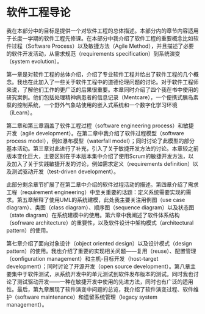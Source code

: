 # 软件工程导论

我在本部分中的目标是提供一个对软件工程的总体描述。本部分内的章节内容适用于长度一学期的软件工程先修课。在本部分中我介绍了软件工程的重要概念比如软件过程（Software Process）以及敏捷方法（Agile Method），并且描述了必要的软件开发活动，从需求规范（requirements specification）到系统演变（system evolution）。

第一章是对软件工程的总体介绍，介绍了专业软件工程并给出了软件工程的几个概念。我也在此加入了一些关于软件工程中的道德伦理问题的讨论。对于软件工程师来说，了解他们工作的更广泛的后果很重要。本章同时介绍了四个我在书中使用的研究案例。他们包括处理精神病患者的信息记录（Mentcare），一个便携式胰岛素泵的控制系统，一个野外气象站使用的嵌入式系统和一个数字化学习环境（iLearn）。

第二章和第三章涵盖了软件工程过程（software engineering process）和敏捷开发（agile development）。在第二章中我介绍了软件过程模型（software process model），例如瀑布模型（waterfall model）；同时讨论了此模型的部分基本活动。第三章对此进行了补充，引入了关于敏捷开发方法的讨论。本章较之前版本变化巨大，主要区别在于本版本集中介绍了使用Scrum的敏捷开发方法，以及加入了关于实践敏捷开发的讨论，例如需求定义（requirements definition）以及测试驱动开发（test-driven development）。

此部分剩余章节扩展了在第二章中介绍的软件过程活动的描述。第四章介绍了需求工程（requirement engineering）中至关重要的话题：定义系统需要实现的需求。第五章解释了使用UML的系统建模，此处我主要关注用例图（use case diagram）、类图（class diagram）、顺序图（sequence diagram）以及状态图（state diagram）在系统建模中的使用。第六章中我阐述了软件体系结构（sofrware architecture）的重要性，以及软件设计中架构模式（architectural pattern）的使用。

第七章介绍了面向对象设计（object oriented design）以及设计模式（design pattern）的使用。我也介绍了重要的实现相关问题——复用（reuse）、配置管理（configuration management）和主机-目标开发（host-target development）；同时讨论了开源开发（open source development）。第八章主要集中于软件测试，从系统开发中的单元测试到软件发布版本的测试。同时我也讨论了测试驱动开发——一种在敏捷开发中使用的先进方法，同时也有广泛的适用性。最后，第九章展现了软件演变中问题的总览，我介绍了软件演变过程、软件维护（software maintenance）和遗留系统管理（legacy system management）。
